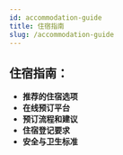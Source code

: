 ```yaml
---
id: accommodation-guide
title: 住宿指南
slug: /accommodation-guide
---
```




## 住宿指南：

- **推荐的住宿选项**
- **在线预订平台**
- **预订流程和建议**
- **住宿登记要求**
- **安全与卫生标准**

